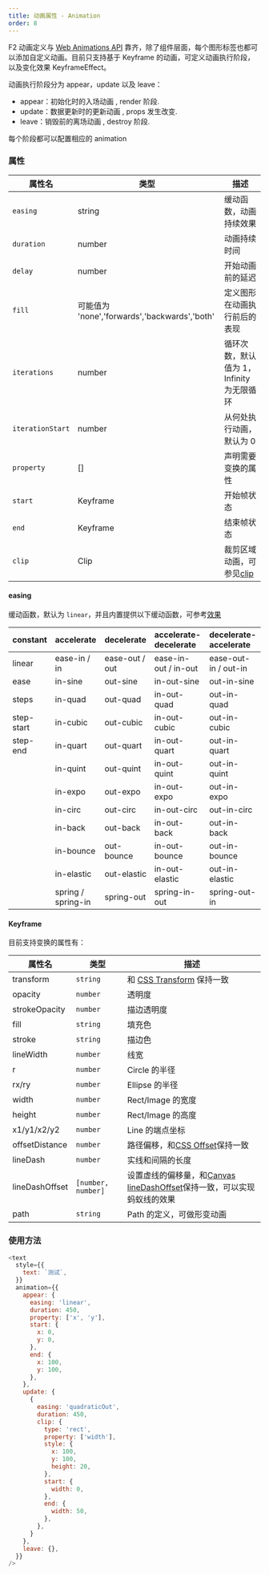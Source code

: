 ```yaml
---
title: 动画属性 - Animation
order: 8
---
```


F2 动画定义与 [Web Animations API](https://developer.mozilla.org/zh-CN/docs/Web/API/Web_Animations_API) 靠齐，除了组件层面，每个图形标签也都可以添加自定义动画。目前只支持基于 Keyframe 的动画，可定义动画执行阶段，以及变化效果 KeyframeEffect。

动画执行阶段分为 appear，update 以及 leave：

- appear：初始化时的入场动画 , render 阶段.
- update：数据更新时的更新动画 , props 发生改变.
- leave：销毁前的离场动画 , destroy 阶段.

每个阶段都可以配置相应的 animation

### 属性

| 属性名 | 类型 | 描述 |
| --- | --- | --- |
| `easing` | string | 缓动函数，动画持续效果 |
| `duration` | number | 动画持续时间 |
| `delay` | number | 开始动画前的延迟 |
| `fill` | 可能值为 'none','forwards','backwards','both' | 定义图形在动画执行前后的表现 |
| `iterations` | number | 循环次数，默认值为 1，Infinity 为无限循环 |
| `iterationStart` | number | 从何处执行动画，默认为 0 |
| `property` | [] | 声明需要变换的属性 |
| `start` | Keyframe | 开始帧状态 |
| `end` | Keyframe | 结束帧状态 |
| `clip` | Clip | 裁剪区域动画，可参见[clip](/zh/docs/tutorial/shape-attrs##裁剪) |

#### easing

缓动函数，默认为 `linear`，并且内置提供以下缓动函数，可参考[效果](https://easings.net/)

| constant   | accelerate         | decelerate     | accelerate-decelerate | decelerate-accelerate |
| :--------- | :----------------- | :------------- | :-------------------- | :-------------------- |
| linear     | ease-in / in       | ease-out / out | ease-in-out / in-out  | ease-out-in / out-in  |
| ease       | in-sine            | out-sine       | in-out-sine           | out-in-sine           |
| steps      | in-quad            | out-quad       | in-out-quad           | out-in-quad           |
| step-start | in-cubic           | out-cubic      | in-out-cubic          | out-in-cubic          |
| step-end   | in-quart           | out-quart      | in-out-quart          | out-in-quart          |
|            | in-quint           | out-quint      | in-out-quint          | out-in-quint          |
|            | in-expo            | out-expo       | in-out-expo           | out-in-expo           |
|            | in-circ            | out-circ       | in-out-circ           | out-in-circ           |
|            | in-back            | out-back       | in-out-back           | out-in-back           |
|            | in-bounce          | out-bounce     | in-out-bounce         | out-in-bounce         |
|            | in-elastic         | out-elastic    | in-out-elastic        | out-in-elastic        |
|            | spring / spring-in | spring-out     | spring-in-out         | spring-out-in         |

#### Keyframe

目前支持变换的属性有：

| 属性名 | 类型 | 描述 |
| --- | --- | --- |
| transform | `string` | 和 [CSS Transform](https://developer.mozilla.org/zh-CN/docs/Web/CSS/transform) 保持一致 |
| opacity | `number` | 透明度 |
| strokeOpacity | `number` | 描边透明度 |
| fill | `string` | 填充色 |
| stroke | `string` | 描边色 |
| lineWidth | `number` | 线宽 |
| r | `number` | Circle 的半径 |
| rx/ry | `number` | Ellipse 的半径 |
| width | `number` | Rect/Image 的宽度 |
| height | `number` | Rect/Image 的高度 |
| x1/y1/x2/y2 | `number` | Line 的端点坐标 |
| offsetDistance | `number` | 路径偏移，和[CSS Offset](https://developer.mozilla.org/en-US/docs/Web/CSS/offset-distance)保持一致 |
| lineDash | `number` | 实线和间隔的长度 |
| lineDashOffset | `[number, number]` | 设置虚线的偏移量，和[Canvas lineDashOffset](https://developer.mozilla.org/zh-CN/docs/Web/API/CanvasRenderingContext2D/lineDashOffset)保持一致，可以实现蚂蚁线的效果 |
| path | `string` | Path 的定义，可做形变动画 |

### 使用方法

```js
<text
  style={{
    text: `测试`,
  }}
  animation={{
    appear: {
      easing: 'linear',
      duration: 450,
      property: ['x', 'y'],
      start: {
        x: 0,
        y: 0,
      },
      end: {
        x: 100,
        y: 100,
      },
    },
    update: {
      {
        easing: 'quadraticOut',
        duration: 450,
        clip: {
          type: 'rect',
          property: ['width'],
          style: {
            x: 100,
            y: 100,
            height: 20,
          },
          start: {
            width: 0,
          },
          end: {
            width: 50,
          },
        },
      }
    },
    leave: {},
  }}
/>
```
